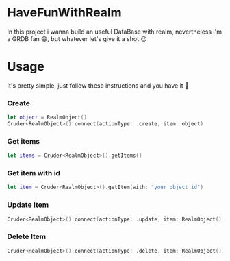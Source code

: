 # HaveFunWithRealm
In this project i wanna build an useful DataBase with realm, nevertheless i'm a GRDB fan 😄, but whatever let's give it a shot 😉
# Usage
It's pretty simple, just follow these instructions and you have it 🙂
### Create
```Swift
let object = RealmObject()
Cruder<RealmObject>().connect(actionType: .create, item: object)
```
### Get items
```Swift     
let items = Cruder<RealmObject>().getItems()
```
### Get item with id
```Swift
let item = Cruder<RealmObject>().getItem(with: "your object id")
```
### Update Item
```Swift
Cruder<RealmObject>().connect(actionType: .update, item: RealmObject(), newItem: AnotherRealmObject()) { (success, error) in }
```
### Delete Item
```Swift
Cruder<RealmObject>().connect(actionType: .delete, item: RealmObject()) { (success, error) in }
```
